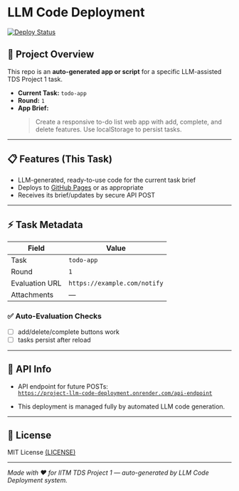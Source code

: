 # LLM Code Deployment

[![Deploy Status](https://img.shields.io/badge/deploy-on--render-brightgreen)](https://project-llm-code-deployment.onrender.com/api-endpoint)

## 🚀 Project Overview

This repo is an **auto-generated app or script** for a specific LLM-assisted TDS Project 1 task.

- **Current Task:** `todo-app`
- **Round:** `1`
- **App Brief:**  
  > Create a responsive to-do list web app with add, complete, and delete features. Use localStorage to persist tasks.

---

## 📋 Features (This Task)

- LLM-generated, ready-to-use code for the current task brief
- Deploys to [GitHub Pages](https://ajmalmiitm.github.io/Project-LLM-Code-Deployment/) or as appropriate
- Receives its brief/updates by secure API POST

---

## ⚡ Task Metadata

| Field         | Value                        |
|---------------|-----------------------------|
| Task          | `todo-app`                    |
| Round         | `1`               |
| Evaluation URL| `https://example.com/notify`          |
| Attachments   | — |

### ✅ Auto-Evaluation Checks

- [ ] add/delete/complete buttons work
- [ ] tasks persist after reload

---

## 📜 API Info

- API endpoint for future POSTs:  
  [`https://project-llm-code-deployment.onrender.com/api-endpoint`](https://project-llm-code-deployment.onrender.com/api-endpoint)

- This deployment is managed fully by automated LLM code generation.

---

## 📝 License

MIT License [(LICENSE)](LICENSE)

---

_Made with ❤️ for IITM TDS Project 1 — auto-generated by LLM Code Deployment system._
